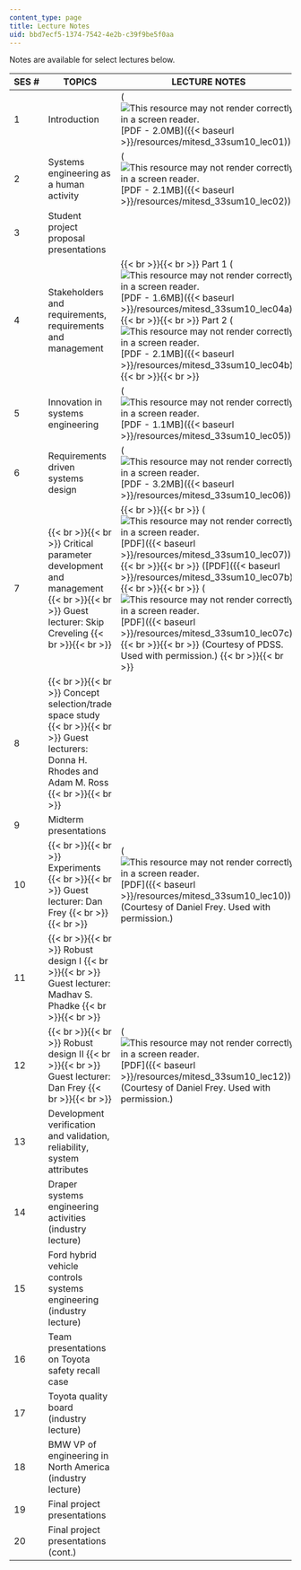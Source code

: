```yaml
---
content_type: page
title: Lecture Notes
uid: bbd7ecf5-1374-7542-4e2b-c39f9be5f0aa
---
```


Notes are available for select lectures below.

| SES # | TOPICS | LECTURE NOTES |
| --- | --- | --- |
| 1 | Introduction | (![This resource may not render correctly in a screen reader.](/images/inacessible.gif)[PDF - 2.0MB]({{< baseurl >}}/resources/mitesd_33sum10_lec01)) |
| 2 | Systems engineering as a human activity | (![This resource may not render correctly in a screen reader.](/images/inacessible.gif)[PDF - 2.1MB]({{< baseurl >}}/resources/mitesd_33sum10_lec02)) |
| 3 | Student project proposal presentations | &nbsp; |
| 4 | Stakeholders and requirements, requirements and management |  {{< br >}}{{< br >}} Part 1 (![This resource may not render correctly in a screen reader.](/images/inacessible.gif)[PDF - 1.6MB]({{< baseurl >}}/resources/mitesd_33sum10_lec04a)) {{< br >}}{{< br >}} Part 2 (![This resource may not render correctly in a screen reader.](/images/inacessible.gif)[PDF - 2.1MB]({{< baseurl >}}/resources/mitesd_33sum10_lec04b)) {{< br >}}{{< br >}}  |
| 5 | Innovation in systems engineering | (![This resource may not render correctly in a screen reader.](/images/inacessible.gif)[PDF - 1.1MB]({{< baseurl >}}/resources/mitesd_33sum10_lec05)) |
| 6 | Requirements driven systems design | (![This resource may not render correctly in a screen reader.](/images/inacessible.gif)[PDF - 3.2MB]({{< baseurl >}}/resources/mitesd_33sum10_lec06)) |
| 7 |  {{< br >}}{{< br >}} Critical parameter development and management {{< br >}}{{< br >}} Guest lecturer: Skip Creveling {{< br >}}{{< br >}}  |  {{< br >}}{{< br >}} (![This resource may not render correctly in a screen reader.](/images/inacessible.gif)[PDF]({{< baseurl >}}/resources/mitesd_33sum10_lec07)) {{< br >}}{{< br >}} ([PDF]({{< baseurl >}}/resources/mitesd_33sum10_lec07b)) {{< br >}}{{< br >}} (![This resource may not render correctly in a screen reader.](/images/inacessible.gif)[PDF]({{< baseurl >}}/resources/mitesd_33sum10_lec07c)) {{< br >}}{{< br >}} (Courtesy of PDSS. Used with permission.) {{< br >}}{{< br >}}  |
| 8 |  {{< br >}}{{< br >}} Concept selection/trade space study {{< br >}}{{< br >}} Guest lecturers: Donna H. Rhodes and Adam M. Ross {{< br >}}{{< br >}}  | &nbsp; |
| 9 | Midterm presentations | &nbsp; |
| 10 |  {{< br >}}{{< br >}} Experiments {{< br >}}{{< br >}} Guest lecturer: Dan Frey {{< br >}}{{< br >}}  | (![This resource may not render correctly in a screen reader.](/images/inacessible.gif)[PDF]({{< baseurl >}}/resources/mitesd_33sum10_lec10)) (Courtesy of Daniel Frey. Used with permission.) |
| 11 |  {{< br >}}{{< br >}} Robust design I {{< br >}}{{< br >}} Guest lecturer: Madhav S. Phadke {{< br >}}{{< br >}}  | &nbsp; |
| 12 |  {{< br >}}{{< br >}} Robust design II {{< br >}}{{< br >}} Guest lecturer: Dan Frey {{< br >}}{{< br >}}  | (![This resource may not render correctly in a screen reader.](/images/inacessible.gif)[PDF]({{< baseurl >}}/resources/mitesd_33sum10_lec12)) (Courtesy of Daniel Frey. Used with permission.) |
| 13 | Development verification and validation, reliability, system attributes | &nbsp; |
| 14 | Draper systems engineering activities (industry lecture) | &nbsp; |
| 15 | Ford hybrid vehicle controls systems engineering (industry lecture) | &nbsp; |
| 16 | Team presentations on Toyota safety recall case | &nbsp; |
| 17 | Toyota quality board (industry lecture) | &nbsp; |
| 18 | BMW VP of engineering in North America (industry lecture) | &nbsp; |
| 19 | Final project presentations | &nbsp; |
| 20 | Final project presentations (cont.) |